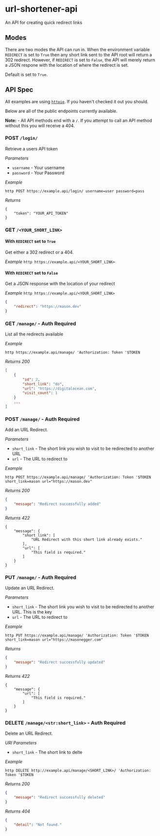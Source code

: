 # url-shortener-api
An API for creating quick redirect links

## Modes
There are two modes the API can run in. When the environment variable `REDIRECT`
is set to `True` then any short link sent to the API root will return a 302 redirect.
However, if `REDIRECT` is set to `False`, the API will merely return a JSON respone
with the location of where the redirect is set.

Default is set to `True`.

## API Spec
All examples are using [`httpie`](https://httpie.org/). If you haven't checked 
it out you should.

Below are all of the public endpoints currently available.

**Note:** - All API methods end with a `/`. If you attempt to call an API method
without this you will receive a 404.


### POST `/login/`
Retrieve a users API token

*Parameters*

* `username` - Your username
* `password` - Your Password

*Example*

`http POST https://example.api/login/ username=user password=pass`

*Returns*

```
{
    "token": "YOUR_API_TOKEN"
}
```

### GET `/<YOUR_SHORT_LINK>`

#### With `REDIRECT` set to `True`

Get either a 302 redirect or a 404.

*Example*
`http https://example.api/<YOUR_SHORT_LINK>`

#### With `REDIRECT` set to `False`
Get a JSON response with the location of your redirect

*Example*
`http https://example.api/<YOUR_SHORT_LINK>`
```json
{
    "redirect": "https://mason.dev"
}
```

### GET `/manage/` - **Auth Required**
List all the redirects available

*Example*

`http https://example.api/manage/ 'Authorization: Token '$TOKEN` 

*Returns 200*
```json
[
    {
        "id": 2,
        "short_link": "do",
        "url": "https://digitalocean.com",
        "visit_count": 1
    }
    ...
]

```



### POST `/manage/` - **Auth Required**
Add an URL Redirect.

*Parameters*

* `short_link` - The short link you wish to visit to be redirected to another URL
* `url` - The URL to redirect to

*Example*

`http POST https://example.api/manage/ 'Authorization: Token '$TOKEN short_link=mason url="https://mason.dev"`

*Returns 200*
```json
{
    "message": "Redirect successfully added"
}
```

*Returns 422*
```
{
    "message": {
        "short_link": [
            "URL Redirect with this short link already exists."
        ],
        "url": [
            "This field is required."
        ]
    }
}
```

### PUT `/manage/` - **Auth Required**
Update an URL Redirect.

*Parameters*

* `short_link` - The short link you wish to visit to be redirected to another URL. This is the key
* `url` - The URL to redirect to 

*Example*

`http PUT https://example.api/manage/ 'Authorization: Token '$TOKEN short_link=mason url="https://masonegger.com"`

*Returns*
```json
{
    "message": "Redirect successfully updated"
}
```

*Returns 422*
```
{
    "message": {
        "url": [
            "This field is required."
        ]
    }
}
```

### DELETE `/manage/<str:short_link>` - **Auth Required**
Delete an URL Redirect.

*URI Parameters*

* `short_link` - The short link to delte

*Example*

`http DELETE http://example.api/manage/<SHORT_LINK>/ 'Authorization: Token '$TOKEN`

*Returns 200*
```json
{
    "message": "Redirect successfully deleted"
}
```

*Returns 404*
```json
{
    "detail": "Not found."
}
```
